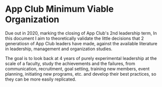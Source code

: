 # App Club Minimum Viable Organization

Due out in 2020, marking the closing of App Club's 2nd leadership term, In this document I aim to theoretically validate the little decisions that 2 generatiosn of App Club leaders have made, against the available literature in leadership, management and organization studies.

The goal is to look back at 4 years of purely experimental leadership at the scale of a faculty, study the achievements and the failures, from communication, recruitment, goal setting, training new members, event planning, initiating new programs, etc. and develop their best practices, so they can be more easily replicated.



